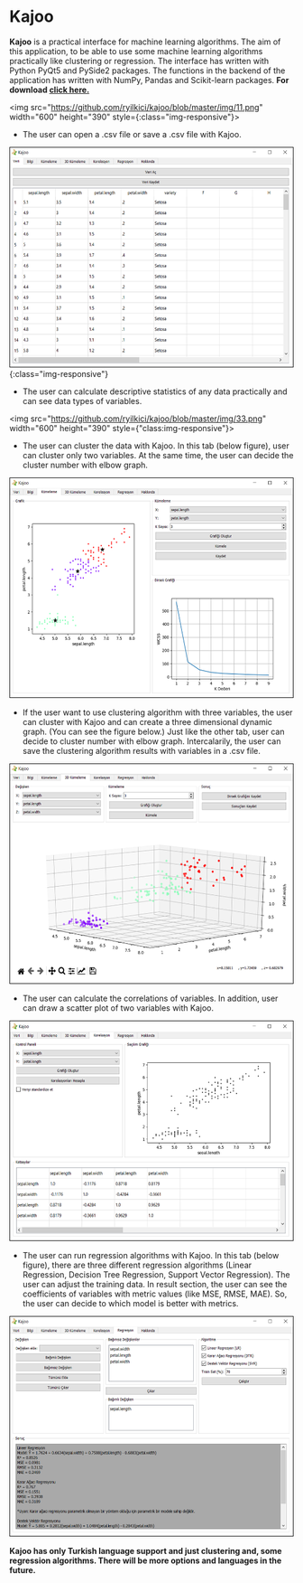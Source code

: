 # Kajoo
**Kajoo** is a practical interface for machine learning algorithms. The aim of this application,
to be able to use some machine learning algorithms practically like clustering or regression.
The interface has written with Python PyQt5 and PySide2 packages. The functions in the backend
of the application has written with NumPy, Pandas and Scikit-learn packages. **For download [click here.](https://github.com/ryilkici/kajoo)**

<img src="https://github.com/ryilkici/kajoo/blob/master/img/11.png" width="600" height="390" style={:class="img-responsive"}>

- The user can open a .csv file or save a .csv file with Kajoo.

<img src="https://github.com/ryilkici/kajoo/blob/master/img/22.png" width="600" height="390">{:class="img-responsive"}

- The user can calculate descriptive statistics of any data practically and can see data types of variables.

<img src="https://github.com/ryilkici/kajoo/blob/master/img/33.png" width="600" height="390" style={"class:img-responsive"}>

- The user can cluster the data with Kajoo. In this tab (below figure), user can cluster only two variables. At the same time, the user can decide the cluster number with elbow graph.

<img src="https://github.com/ryilkici/kajoo/blob/master/img/44.png" width="600" height="390">

- If the user want to use clustering algorithm with three variables, the user can cluster with Kajoo and can create a three dimensional dynamic graph. (You can see the figure below.) Just like the other tab, user can decide to cluster number with elbow graph. Intercalarily, the user can save the clustering algorithm results with variables in a .csv file.

<img src="https://github.com/ryilkici/kajoo/blob/master/img/55.png" width="600" height="390">

- The user can calculate the correlations of variables. In addition, user can draw a scatter plot of two variables with Kajoo.

<img src="https://github.com/ryilkici/kajoo/blob/master/img/66.png" width="600" height="390">

- The user can run regression algorithms with Kajoo. In this tab (below figure), there are three different regression algorithms (Linear Regression, Decision Tree Regression, Support Vector Regression). The user can adjust the training data. In result section, the user can see the coefficients of variables with metric values (like MSE, RMSE, MAE). So, the user can decide to which model is better with metrics.

<img src="https://github.com/ryilkici/kajoo/blob/master/img/77.png" width="600" height="390">

**Kajoo has only Turkish language support and just clustering and, some regression algorithms. There will be more options and languages in the future.**
